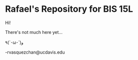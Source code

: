 # Rafael's Repository for BIS 15L

Hi!

There's not much here yet...

٩(\`･ω･´)و

-rvasquezchan\@ucdavis.edu
